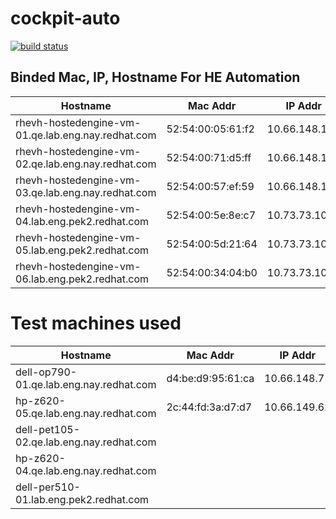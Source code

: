# cockpit-auto

[![build status](http://10.8.176.174/dguo/cockpit-auto/badges/dev/build.svg)](http://10.8.176.174/dguo/cockpit-auto/commits/dev)

## Binded Mac, IP, Hostname For HE Automation

| Hostname | Mac Addr | IP Addr | valid? |
| -------- | -------- | ------- | ------ |
| rhevh-hostedengine-vm-01.qe.lab.eng.nay.redhat.com | 52:54:00:05:61:f2  | 10.66.148.102 | *YES* |
| rhevh-hostedengine-vm-02.qe.lab.eng.nay.redhat.com | 52:54:00:71:d5:ff  | 10.66.148.103 | *YES* |
| rhevh-hostedengine-vm-03.qe.lab.eng.nay.redhat.com | 52:54:00:57:ef:59  | 10.66.148.104 | *YES* |
| rhevh-hostedengine-vm-04.lab.eng.pek2.redhat.com | 52:54:00:5e:8e:c7  | 10.73.73.100 | *YES* |
| rhevh-hostedengine-vm-05.lab.eng.pek2.redhat.com | 52:54:00:5d:21:64  | 10.73.73.101 | *YES* |
| rhevh-hostedengine-vm-06.lab.eng.pek2.redhat.com | 52:54:00:34:04:b0  | 10.73.73.102 | *YES* |

# Test machines used
| Hostname | Mac Addr | IP Addr | NIC | PURPOSE | valid?|
| -------- | -------- | ------- | ------ | ------ | ------ |
| dell-op790-01.qe.lab.eng.nay.redhat.com | d4:be:d9:95:61:ca  | 10.66.148.7 | em1 | RHVH | *YES* |
| hp-z620-05.qe.lab.eng.nay.redhat.com | 2c:44:fd:3a:d7:d7  | 10.66.149.62 | eno1 | RHEL | *YES* |
| dell-pet105-02.qe.lab.eng.nay.redhat.com |   |  |  | FEDORA | *NO* |
| hp-z620-04.qe.lab.eng.nay.redhat.com |   |  |  | CENTOS | *NO* |
| dell-per510-01.lab.eng.pek2.redhat.com |   |  |  | BOND VLAN FC | *NO* |
